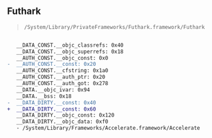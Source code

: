 ## Futhark

> `/System/Library/PrivateFrameworks/Futhark.framework/Futhark`

```diff

   __DATA_CONST.__objc_classrefs: 0x40
   __DATA_CONST.__objc_superrefs: 0x18
   __AUTH_CONST.__objc_const: 0x0
-  __AUTH_CONST.__const: 0x20
   __AUTH_CONST.__cfstring: 0x1a0
   __AUTH_CONST.__auth_ptr: 0x20
   __AUTH_CONST.__auth_got: 0x278
   __DATA.__objc_ivar: 0x94
   __DATA.__bss: 0x18
-  __DATA_DIRTY.__const: 0x40
+  __DATA_DIRTY.__const: 0x60
   __DATA_DIRTY.__objc_const: 0x120
   __DATA_DIRTY.__objc_data: 0xf0
   - /System/Library/Frameworks/Accelerate.framework/Accelerate

```
